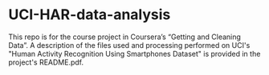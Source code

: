 UCI-HAR-data-analysis
=====================

This repo is for the course project in Coursera’s “Getting and Cleaning Data”. A description of the files used and processing performed on UCI's "Human Activity Recognition Using Smartphones Dataset" is provided in the project's README.pdf.

